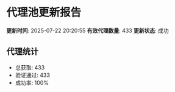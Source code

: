 # 代理池更新报告

**更新时间**: 2025-07-22 20:20:55
**有效代理数量**: 433
**更新状态**:  成功

## 代理统计
- 总获取: 433
- 验证通过: 433
- 成功率: 100%
